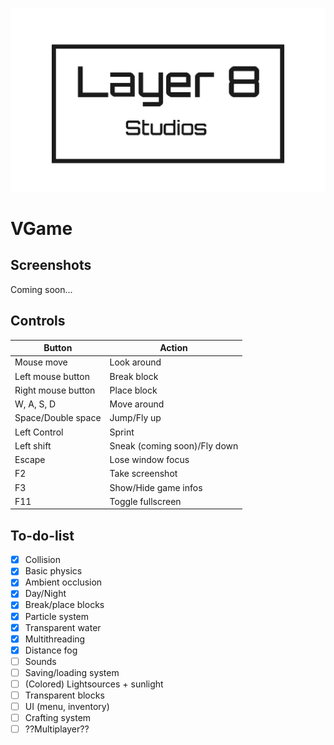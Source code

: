 ![Logo](https://raw.githubusercontent.com/LuisTschurtschenthaler/VGame/master/Media/Logo.png)
# VGame
## Screenshots
Coming soon...

## Controls
Button | Action
-------|--------
Mouse move | Look around
Left mouse button | Break block
Right mouse button | Place block
W, A, S, D | Move around
Space/Double space | Jump/Fly up
Left Control | Sprint
Left shift | Sneak (coming soon)/Fly down
Escape | Lose window focus
F2 | Take screenshot
F3 | Show/Hide game infos
F11 | Toggle fullscreen

## To-do-list
- [x] Collision
- [x] Basic physics
- [x] Ambient occlusion
- [x] Day/Night
- [x] Break/place blocks
- [x] Particle system
- [x] Transparent water
- [x] Multithreading
- [x] Distance fog
- [ ] Sounds
- [ ] Saving/loading system
- [ ] (Colored) Lightsources + sunlight
- [ ] Transparent blocks
- [ ] UI (menu, inventory)
- [ ] Crafting system
- [ ] ??Multiplayer??
